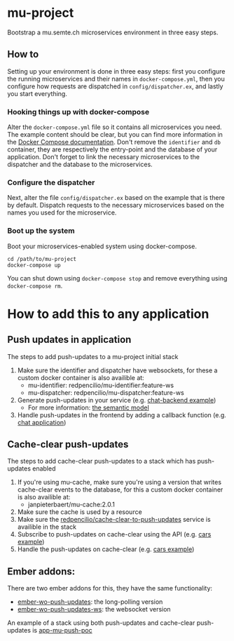 # mu-project

Bootstrap a mu.semte.ch microservices environment in three easy steps.

## How to

Setting up your environment is done in three easy steps:  first you configure the running microservices and their names in `docker-compose.yml`, then you configure how requests are dispatched in `config/dispatcher.ex`, and lastly you start everything.

### Hooking things up with docker-compose

Alter the `docker-compose.yml` file so it contains all microservices you need.  The example content should be clear, but you can find more information in the [Docker Compose documentation](https://docs.docker.com/compose/).  Don't remove the `identifier` and `db` container, they are respectively the entry-point and the database of your application.  Don't forget to link the necessary microservices to the dispatcher and the database to the microservices.

### Configure the dispatcher

Next, alter the file `config/dispatcher.ex` based on the example that is there by default.  Dispatch requests to the necessary microservices based on the names you used for the microservice.

### Boot up the system

Boot your microservices-enabled system using docker-compose.

    cd /path/to/mu-project
    docker-compose up

You can shut down using `docker-compose stop` and remove everything using `docker-compose rm`.


# How to add this to any application

## Push updates in application

The steps to add push-updates to a mu-project initial stack

1. Make sure the identifier and dispatcher have websockets, for these a custom docker container is also availible at:
    - mu-identifier: redpencilio/mu-identifier:feature-ws
    - mu-dispatcher: redpencilio/mu-dispatcher:feature-ws
2. Generate push-updates in your service (e.g. [chat-backend example](https://github.com/redpencilio/chat-service/blob/master/app.js#L54))
    - For more information: [the semantic model](https://github.com/redpencilio/push-updates-service/blob/master/model.md)
3. Handle push-updates in the frontend by adding a callback function (e.g. [chat application](https://github.com/redpencilio/frontend-mu-push-poc-chat/blob/master/app/controllers/index.js#L16))


## Cache-clear push-updates

The steps to add cache-clear push-updates to a stack which has push-updates enabled

1. If you're using mu-cache, make sure you're using a version that writes cache-clear events to the database, for this a custom docker container is also availible at:
    - janpieterbaert/mu-cache:2.0.1
2. Make sure the cache is used by a resource
3. Make sure the [redpencilio/cache-clear-to-push-updates](https://github.com/redpencilio/cache-clear-to-push-update-service) service is availible in the stack
4. Subscribe to push-updates on cache-clear using the API (e.g. [cars example](https://github.com/redpencilio/frontend-mu-push-poc-cars/blob/master/app/controllers/index.js#L28))
5. Handle the push-updates on cache-clear (e.g. [cars example](https://github.com/redpencilio/frontend-mu-push-poc-cars/blob/master/app/controllers/index.js#L11))


## Ember addons:
There are two ember addons for this, they have the same functionality:
- [ember-wo-push-updates](https://github.com/redpencilio/ember-wo-push-updates): the long-polling version
- [ember-wo-push-updates-ws](https://github.com/redpencilio/ember-wo-push-updates-ws): the websocket version


An example of a stack using both push-updates and cache-clear push-updates is [app-mu-push-poc](https://github.com/redpencilio/app-mu-push-poc)

